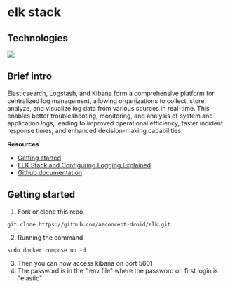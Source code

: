 # elk stack

## Technologies
<div align="left">
    <img src="https://skillicons.dev/icons?i=docker,kibana" />
</div>

## Brief intro
<p>Elasticsearch, Logstash, and Kibana form a comprehensive platform for centralized log management, allowing organizations to collect, store, analyze, and visualize log data from various sources in real-time. This enables better troubleshooting, monitoring, and analysis of system and application logs, leading to improved operational efficiency, faster incident response times, and enhanced decision-making capabilities.</p>

**Resources**
- [Getting started](https://www.elastic.co/blog/getting-started-with-elk)
- [ELK Stack and Configuring Logging,Explained](https://medium.com/make-it-heady/what-and-why-ekl-stack-378e6c4765b9)
- [Github documentation](https://github.com/reactome/elk-setup/blob/develop/README.md)

## Getting started

1. Fork or clone this repo
```
git clone https://github.com/azconcept-droid/elk.git
```
2. Running the command
```
sudo docker compose up -d
```
3. Then you can now access kibana on port 5601
4. The password is in the ".env file" where the password on first login is "elastic"
